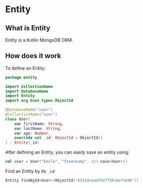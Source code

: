 # Entity

## What is Entity

Entity is a Kotlin MongoDB ORM.

## How does it work

To define an Entity:

```kotlin
package entity

import CollectionName
import DatabaseName
import Entity
import org.bson.types.ObjectId

@DatabaseName("user")
@CollectionName("user")
class User(
    var firstName: String,
    var lastName: String,
    var age: Number,
    override val _id: ObjectId = ObjectId()
) : Entity(_id)
```

After defining an Entity, you can easily save an entity using:
```kotlin
val user = User("Emile", "Steenkamp", 23).save<User>()
```

Find an Entity by its `_id`:
```kotlin
Entity.findById<User>(ObjectId("6151dcead7627735cba71645"))
```